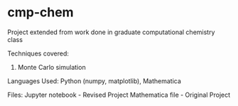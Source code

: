 # cmp-chem
Project extended from work done in graduate computational chemistry class


Techniques covered: 
1) Monte Carlo simulation

Languages Used: 
Python (numpy, matplotlib), Mathematica

Files: 
Jupyter notebook - Revised Project
Mathematica file - Original Project
